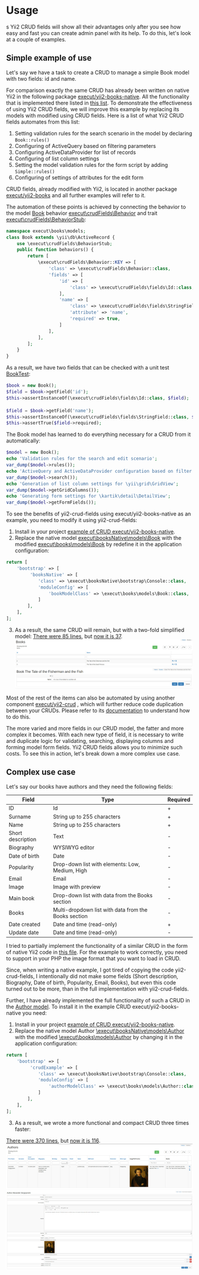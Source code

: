 # Usage 
s
Yii2 CRUD fields will show all their advantages only after you see how easy and fast you can create
admin panel with its help. To do this, let's look at a couple of examples.

## Simple example of use
Let's say we have a task to create a CRUD to manage a simple Book model with two fields: id and name.

For comparison exactly the same CRUD has already been written on native Yii2 in the following package
[execut/yii2-books-native](https://github.com/execut/yii2-books-native). All the functionality that is implemented there
listed in [this list](https://github.com/execut/yii2-books-native/blob/master/docs/guide-ru/implemented-functionality.md).
To demonstrate the effectiveness of using Yii2 CRUD fields, we will improve this example by replacing its models with
modified using CRUD fields.
Here is a list of what Yii2 CRUD fields automates from this list:
1. Setting validation rules for the search scenario in the model by declaring ```Book::rules()```
1. Configuring of ActiveQuery based on filtering parameters
1. Configuring ActiveDataProvider for list of records
1. Configuring of list column settings
1. Setting the model validation rules for the form script by adding ```Simple::rules()```
1. Configuring of settings of attributes for the edit form

CRUD fields, already modified with Yii2, is located in another package [execut/yii2-books](https://github.com/execut/yii2-books)
 and all further examples will refer to it.

The automation of these points is achieved by connecting the behavior to the model [Book](https://github.com/execut/yii2-books/blob/master/models/Book.php) behavior
[execut\crudFields\Behavior](Behavior.php) and trait [execut\crudFields\BehaviorStub](BehaviorStub.php):
```php
namespace execut\books\models;
class Book extends \yii\db\ActiveRecord {
    use \execut\crudFields\BehaviorStub;
    public function behaviors() {
        return [
            \execut\crudFields\Behavior::KEY => [
                'class' => \execut\crudFields\Behavior::class,
                'fields' => [
                    'id' => [
                        'class' => \execut\crudFields\fields\Id::class,
                    ],
                    'name' => [
                        'class' => \execut\crudFields\fields\StringField::class,
                        'attribute' => 'name',
                        'required' => true,
                    ]
                ],
            ],
        ];
    }
}
```

As a result, we have two fields that can be checked with a unit test [BookTest](https://github.com/execut/yii2-books/blob/master/tests/unit/models/BookTest.php):
```php
$book = new Book();
$field = $book->getField('id');
$this->assertInstanceOf(\execut\crudFields\fields\Id::class, $field);

$field = $book->getField('name');
$this->assertInstanceOf(\execut\crudFields\fields\StringField::class, $field);
$this->assertTrue($field->required);
```

The Book model has learned to do everything necessary for a CRUD from it automatically:
```php
$model = new Book();
echo 'Validation rules for the search and edit scenario';
var_dump($model->rules());
echo 'ActiveQuery and ActiveDataProvider configuration based on filter parameters';
var_dump($model->search());
echo 'Generation of list column settings for \yii\grid\GridView';
var_dump($model->getGridColumns());
echo 'Generating form settings for \kartik\detail\DetailView';
var_dump($model->getFormFields());
```

To see the benefits of yii2-crud-fields using execut/yii2-books-native as an example, you need to modify it using yii2-crud-fields:
1. Install in your project [example of CRUD execut/yii2-books-native](https://github.com/execut/yii2-books-native).
1. Replace the native model [execut\booksNative\models\Book](https://github.com/execut/yii2-books-native/blob/master/models/Book.php) with the modified [execut\books\models\Book](https://github.com/execut/yii2-books/blob/master/models/Book.php)
   by redefine it in the application configuration:
```php
return [
    'bootstrap' => [
         'booksNative' => [
            'class' => \execut\booksNative\bootstrap\Console::class,
            'moduleConfig' => [
                'bookModelClass' => \execut\books\models\Book::class,
            ]
        ],
    ],
];
```
3. As a result, the same CRUD will remain, but with a two-fold simplified model:
[There were 85 lines](https://github.com/execut/yii2-books-native/blob/master/models/Book.php), but [now it is 37](https://github.com/execut/yii2-books/blob/master/models/Book.php).
![Books CRUD list](https://raw.githubusercontent.com/execut/yii2-crud/master/docs/guide/i/books-list.jpg)
![Books CRUD form](https://raw.githubusercontent.com/execut/yii2-crud/master/docs/guide/i/books-form.jpg)

Most of the rest of the items can also be automated by using another component [execut/yii2-crud](https://github.com/execut/yii2-crud)
, which will further reduce code duplication between your CRUDs.
Please refer to its [documentation](https://github.com/execut/yii2-crud) to understand how to do this.

The more varied and more fields in our CRUD model, the fatter and more complex it becomes.
With each new type of field, it is necessary to write and duplicate logic for validating, searching, displaying columns and forming model form fields.
Yii2 CRUD fields allows you to minimize such costs.
To see this in action, let's break down a more complex use case.

## Complex use case
Let's say our books have authors and they need the following fields:

Field | Type | Required
-----|-----|-------------
ID | Id | +
Surname | String up to 255 characters | +
Name | String up to 255 characters | +
Short description | Text | -
Biography | WYSIWYG editor | -
Date of birth | Date | -
Popularity | Drop-down list with elements: Low, Medium, High | -
Email | Email | -
Image | Image with preview | -
Main book | Drop-down list with data from the Books section | -
Books | Multi-dropdown list with data from the Books section | -
Date created | Date and time (read-only) | +
Update date | Date and time (read-only) | -

I tried to partially implement the functionality of a similar CRUD in the form of native Yii2 code in [this file](https://github.com/execut/yii2-books-native/blob/master/models/Author.php).
For the example to work correctly, you need to support in your PHP the image format that you want to load in CRUD.

Since, when writing a native example, I got tired of copying the code yii2-crud-fields, I intentionally
did not make some fields (Short description, Biography, Date of birth, Popularity, Email, Books), but even this code turned out to be more,
than in the full implementation with yii2-crud-fields.

Further, I have already implemented the full functionality of such a CRUD in the [Author model](https://github.com/execut/yii2-books/blob/master/models/Author.php).
To install it in the example CRUD execut/yii2-books-native you need:
1. Install in your project [example of CRUD execut/yii2-books-native](https://github.com/execut/yii2-books-native).
1. Replace the native model Author [\execut\booksNative\models\Author](https://github.com/execut/yii2-books-native/blob/master/models/Author.php) with the modified [\execut\books\models\Author](https://github.com/execut/yii2-books/blob/master/models/Author.php)
by changing it in the application configuration:
```php
return [
    'bootstrap' => [
         'crudExample' => [
            'class' => \execut\booksNative\bootstrap\Console::class,
            'moduleConfig' => [
                'authorModelClass' => \execut\books\models\Author::class,
            ]
        ],
    ],
];
```
3. As a result, we wrote a more functional and compact CRUD three times faster:

[There were 370 lines](https://github.com/execut/yii2-books-native/blob/master/models/Author.php), but [now it is 116](https://github.com/execut/yii2-books/blob/master/models/Author.php).
![Authors CRUD list](https://raw.githubusercontent.com/execut/yii2-crud/master/docs/guide/i/authors-list.jpg)
![Authors CRUD form](https://raw.githubusercontent.com/execut/yii2-crud/master/docs/guide/i/authors-form.jpg)
